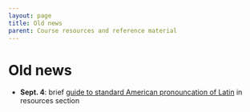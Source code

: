 ```yaml
---
layout: page
title: Old news
parent: Course resources and reference material
---
```



# Old news

- **Sept. 4**: brief [guide to standard American pronouncation of Latin](./resources/pronounciation/) in resources section
